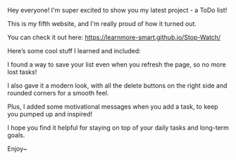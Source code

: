 Hey everyone! I'm super excited to show you my latest project - a ToDo list!

This is my fifth website, and I'm really proud of how it turned out.

You can check it out here: https://learnmore-smart.github.io/Stop-Watch/

Here’s some cool stuff I learned and included:

I found a way to save your list even when you refresh the page, so no more lost tasks!

I also gave it a modern look, with all the delete buttons on the right side and rounded corners for a smooth feel.

Plus, I added some motivational messages when you add a task, to keep you pumped up and inspired!

I hope you find it helpful for staying on top of your daily tasks and long-term goals.

Enjoy~
